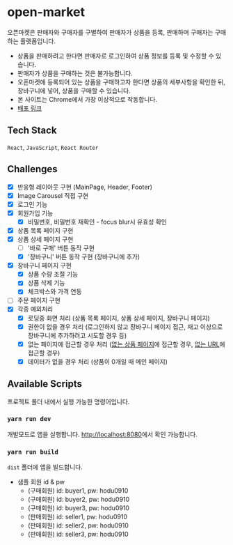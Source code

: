 # open-market
오픈마켓은 판매자와 구매자를 구별하여 판매자가 상품을 등록, 판매하며 구매자는 구매하는 플랫폼입니다.
- 상품을 판매하려고 한다면 판매자로 로그인하여 상품 정보를 등록 및 수정할 수 있습니다.
- 판매자가 상품을 구매하는 것은 불가능합니다.
- 오픈마켓에 등록되어 있는 상품을 구매하고자 한다면 상품의 세부사항을 확인한 뒤, 장바구니에 넣어, 상품을 구매할 수 있습니다.
- 본 사이트는 Chrome에서 가장 이상적으로 작동합니다.
- [배포 링크](https://choar816.github.io/open-market)

## Tech Stack
`React`, `JavaScript`, `React Router`

## Challenges
- [x] 반응형 레이아웃 구현 (MainPage, Header, Footer)
- [x] Image Carousel 직접 구현
- [x] 로그인 기능
- [x] 회원가입 기능
  - [x] 비밀번호, 비밀번호 재확인 - focus blur시 유효성 확인
- [x] 상품 목록 페이지 구현
- [x] 상품 상세 페이지 구현
  - [ ] '바로 구매' 버튼 동작 구현
  - [x] '장바구니' 버튼 동작 구현 (장바구니에 추가)
- [x] 장바구니 페이지 구현
  - [x] 상품 수량 조절 기능
  - [x] 상품 삭제 기능
  - [x] 체크박스와 가격 연동
- [ ] 주문 페이지 구현
- [x] 각종 예외처리
  - [x] 로딩중 화면 처리 (상품 목록 페이지, 상품 상세 페이지, 장바구니 페이지)
  - [x] 권한이 없을 경우 처리 (로그인하지 않고 장바구니 페이지 접근, 재고 이상으로 장바구니에 추가하려고 시도할 경우 등)
  - [x] 없는 페이지에 접근할 경우 처리 ([없는 상품 페이지](https://choar816.github.io/open-market/#/product/0)에 접근할 경우, [없는 URL](https://choar816.github.io/open-market/#/hello)에 접근할 경우)
  - [x] 데이터가 없을 경우 처리 (상품이 0개일 때 메인 페이지)

## Available Scripts
프로젝트 폴더 내에서 실행 가능한 명령어입니다.

### `yarn run dev`
개발모드로 앱을 실행합니다.
[http://localhost:8080](http://localhost:8080)에서 확인 가능합니다.

### `yarn run build`
`dist` 폴더에 앱을 빌드합니다.

- 샘플 회원 id & pw
  - (구매회원) id: buyer1, pw: hodu0910
  - (구매회원) id: buyer2, pw: hodu0910
  - (구매회원) id: buyer3, pw: hodu0910
  - (판매회원) id: seller1, pw: hodu0910
  - (판매회원) id: seller2, pw: hodu0910
  - (판매회원) id: seller3, pw: hodu0910
